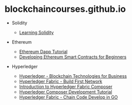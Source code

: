 # blockchaincourses.github.io

- Solidity
  - [Learning Solidity](https://www.youtube.com/playlist?list=PL16WqdAj66SCOdL6XIFbke-XQg2GW_Avg)

- Ethereum
  - [Ethereum Dapp Tutorial](https://www.youtube.com/playlist?list=PLS5SEs8ZftgXXPYBH6rDk4TKnDOvinwJr)
  - [Developing Ethereum Smart Contracts for Beginners](https://www.youtube.com/playlist?list=PL0lNJEnwfVVMuX2Ds19Wj_7Mcze3FDJr3)

- Hyperledger
  - [Hyperledger - Blockchain Technologies for Business](https://www.youtube.com/playlist?list=PLjsqymUqgpSRXC9ywNIVUUoGXelQa4olO)
  - [Hyperledger Fabric - Build First Network](https://www.youtube.com/playlist?list=PLjsqymUqgpSTGC4L6ULHCB_Mqmy43OcIh)
  - [Introduction to Hyperledger Fabric Composer](https://www.youtube.com/watch?v=fdFUsrsv5iw)
  - [Hyperledger Composer Development Tutorial](https://www.youtube.com/playlist?list=PLYQSCk-qyTW3zBSNYmcQ62kv89kFaGydI)
  - [Hyperledger Fabric - Chain Code Develop in GO](https://www.youtube.com/playlist?list=PLz3iwtnWFin-yUUgn-zP7KJp0iW0IFas9)
